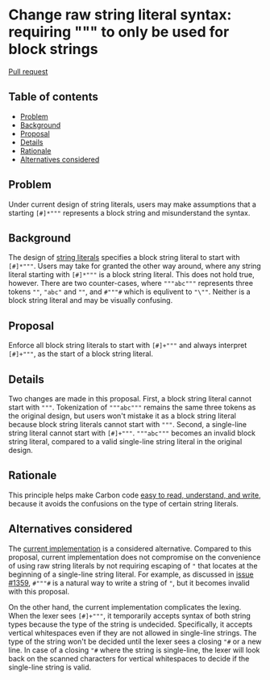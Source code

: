 # Change raw string literal syntax: requiring """ to only be used for block strings

<!--
Part of the Carbon Language project, under the Apache License v2.0 with LLVM
Exceptions. See /LICENSE for license information.
SPDX-License-Identifier: Apache-2.0 WITH LLVM-exception
-->

[Pull request](https://github.com/carbon-language/carbon-lang/pull/1360)

<!-- toc -->

## Table of contents

-   [Problem](#problem)
-   [Background](#background)
-   [Proposal](#proposal)
-   [Details](#details)
-   [Rationale](#rationale)
-   [Alternatives considered](#alternatives-considered)

<!-- tocstop -->

## Problem

Under current design of string literals, users may make assumptions that a
starting `[#]*"""` represents a block string and misunderstand the syntax.

## Background

The design of
[string literals](/docs/design/lexical_conventions/string_literals.md) specifies
a block string literal to start with `[#]*"""`. Users may take for granted the
other way around, where any string literal starting with `[#]*"""` is a block
string literal. This does not hold true, however. There are two counter-cases,
where `"""abc"""` represents three tokens `""`, `"abc"` and `""`, and `#"""#`
which is equlivent to `"\""`. Neither is a block string literal and may be
visually confusing.

## Proposal

Enforce all block string literals to start with `[#]+"""` and always interpret
`[#]+"""`, as the start of a block string literal.

## Details

Two changes are made in this proposal. First, a block string literal cannot
start with `"""`. Tokenization of `"""abc"""` remains the same three tokens as
the original design, but users won't mistake it as a block string literal
because block string literals cannot start with `"""`. Second, a single-line
string literal cannot start with `[#]+"""`. `"""abc"""` becomes an invalid block
string literal, compared to a valid single-line string literal in the original
design.

## Rationale

This principle helps make Carbon code
[easy to read, understand, and write](/docs/project/goals.md#code-that-is-easy-to-read-understand-and-write),
because it avoids the confusions on the type of certain string literals.

## Alternatives considered

The
[current implementation](/docs/design/lexical_conventions/string_literals.md) is
a considered alternative. Compared to this proposal, current implementation does
not compromise on the convenience of using raw string literals by not requiring
escaping of `"` that locates at the beginning of a single-line string literal.
For example, as discussed in
[issue #1359](https://github.com/carbon-language/carbon-lang/issues/1359),
`#"""#` is a natural way to write a string of `"`, but it becomes invalid with
this proposal.

On the other hand, the current implementation complicates the lexing. When the
lexer sees `[#]+"""`, it temporarily accepts syntax of both string types because
the type of the string is undecided. Specifically, it accepts vertical
whitespaces even if they are not allowed in single-line strings. The type of the
string won't be decided until the lexer sees a closing `"#` or a new line. In
case of a closing `"#` where the string is single-line, the lexer will look back
on the scanned characters for vertical whitespaces to decide if the single-line
string is valid.
